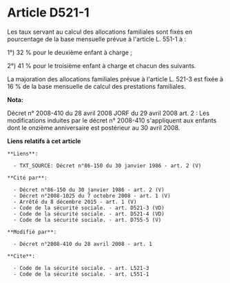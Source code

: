 # Article D521-1

Les taux servant au calcul des allocations familiales sont fixés en pourcentage de la base mensuelle prévue à l'article L.
551-1 à : 

1°) 32 % pour le deuxième enfant à charge ; 

2°) 41 % pour le troisième enfant à charge et chacun des suivants. 

La majoration des allocations familiales prévue à l'article L. 521-3 est fixée à 16 % de la base mensuelle de calcul des
prestations familiales.

**Nota:**

Décret n° 2008-410 du 28 avril 2008 JORF du 29 avril 2008 art. 2 : Les modifications induites par le décret n° 2008-410
s'appliquent aux enfants dont le onzième anniversaire est postérieur au 30 avril 2008.

**Liens relatifs à cet article**

	**Liens**:

	  - TXT_SOURCE: Décret n°86-150 du 30 janvier 1986 - art. 2 (V)

	**Cité par**:

	  - Décret n°86-150 du 30 janvier 1986 - art. 2 (V)
	  - Décret n°2008-1025 du 7 octobre 2008 - art. 1 (V)
	  - Arrêté du 8 décembre 2015 - art. 1 (V)
	  - Code de la sécurité sociale. - art. D521-3 (VD)
	  - Code de la sécurité sociale. - art. D521-4 (VD)
	  - Code de la sécurité sociale. - art. D755-5 (V)

	**Modifié par**:

	  - Décret n°2008-410 du 28 avril 2008 - art. 1

	**Cite**:

	  - Code de la sécurité sociale. - art. L521-3
	  - Code de la sécurité sociale. - art. L551-1
